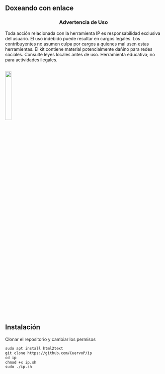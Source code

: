 ## Doxeando con enlace

<h3><p align="center">Advertencia de Uso</p></h3>

Toda acción relacionada con la herramienta IP es responsabilidad exclusiva del usuario. El uso indebido puede resultar en cargos legales. Los contribuyentes no asumen culpa por cargos a quienes mal usen estas herramientas. El kit contiene material potencialmente dañino para redes sociales. Consulte leyes locales antes de uso. Herramienta educativa; no para actividades ilegales.



##

<p align="left">
	<img src="https://osint.com.ar/wp-content/uploads/2023/02/20230225_090202-1.gif" width="20%" height="20%" align="center">
</p>

## Instalación

Clonar el repositorio y cambiar los permisos

```markdown
sudo apt install html2text
git clone https://github.com/CuervoP/ip
cd ip
chmod +x ip.sh
sudo ./ip.sh
```
